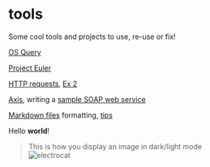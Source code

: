 # tools
Some cool tools and projects to use, re-use or fix! 

[OS Query](https://github.com/osquery/osquery)   

[Project Euler](https://projecteuler.net/archives)   

[HTTP requests](https://www.twilio.com/blog/5-ways-to-make-http-requests-in-java), [Ex 2](https://www.javaguides.net/2018/10/apache-httpclient-post-http-request-example.html)   

[Axis](https://axis.apache.org/axis/java/user-guide.html), writing a [sample SOAP web service](https://sarinduudagepalasblog.wordpress.com/2017/05/01/writing-soap-web-services-with-apache-axis2-maven-tomcat/)   

[Markdown files](https://docs.github.com/en/get-started/writing-on-github/getting-started-with-writing-and-formatting-on-github/basic-writing-and-formatting-syntax) formatting, [tips](https://bookdown.org/yihui/rmarkdown-cookbook/custom-blocks.html)  

Hello **world**!

> This is how you display an image in dark/light mode    
![electrocat](https://myoctocat.com/assets/images/base-octocat.svg#gh-dark-mode-only)   
